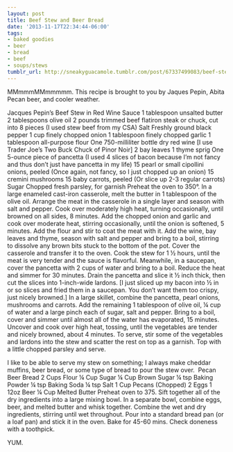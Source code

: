 ```yaml
---
layout: post
title: Beef Stew and Beer Bread
date: '2013-11-17T22:34:44-06:00'
tags:
- baked goodies
- beer
- bread
- beef
- soups/stews
tumblr_url: http://sneakyguacamole.tumblr.com/post/67337499083/beef-stew-and-beer-bread
---
```

MMmmmMMmmmmm.
This recipe is brought to you by Jaques Pepin, Abita Pecan beer, and cooler weather.

Jacques Pepin’s Beef Stew in Red Wine Sauce
1 tablespoon unsalted butter
2 tablespoons olive oil
2 pounds trimmed beef flatiron steak or chuck, cut into 8 pieces (I used stew beef from my CSA)
Salt
Freshly ground black pepper
1 cup finely chopped onion
1 tablespoon finely chopped garlic
1 tablespoon all-purpose flour
One 750-milliliter bottle dry red wine [I use Trader Joe’s Two Buck Chuck of Pinor Noir]
2 bay leaves
1 thyme sprig
One 5-ounce piece of pancetta (I used 4 slices of bacon because I’m not fancy and thus don’t just have pancetta in my life)
15 pearl or small cipollini onions, peeled (Once again, not fancy, so I just chopped up an onion)
15 cremini mushrooms
15 baby carrots, peeled (Or slice up 2-3 regular carrots)
Sugar
Chopped fresh parsley, for garnish
Preheat the oven to 350°. In a large enameled cast-iron casserole, melt the butter in 1 tablespoon of the olive oil. Arrange the meat in the casserole in a single layer and season with salt and pepper. Cook over moderately high heat, turning occasionally, until browned on all sides, 8 minutes. Add the chopped onion and garlic and cook over moderate heat, stirring occasionally, until the onion is softened, 5 minutes. Add the flour and stir to coat the meat with it. Add the wine, bay leaves and thyme, season with salt and pepper and bring to a boil, stirring to dissolve any brown bits stuck to the bottom of the pot.
Cover the casserole and transfer it to the oven. Cook the stew for 1 ½ hours, until the meat is very tender and the sauce is flavorful.
Meanwhile, in a saucepan, cover the pancetta with 2 cups of water and bring to a boil. Reduce the heat and simmer for 30 minutes. Drain the pancetta and slice it ½ inch thick, then cut the slices into 1-inch-wide lardons. [I just sliced up my bacon into ½ in or so slices and fried them in a saucepan. You don’t want them too crispy, just nicely browned.]
In a large skillet, combine the pancetta, pearl onions, mushrooms and carrots. Add the remaining 1 tablespoon of olive oil, ¼ cup of water and a large pinch each of sugar, salt and pepper. Bring to a boil, cover and simmer until almost all of the water has evaporated, 15 minutes. Uncover and cook over high heat, tossing, until the vegetables are tender and nicely browned, about 4 minutes.
To serve, stir some of the vegetables and lardons into the stew and scatter the rest on top as a garnish. Top with a little chopped parsley and serve.

I like to be able to serve my stew on something; I always make cheddar muffins, beer bread, or some type of bread to pour the stew over. 
Pecan Beer Bread
2 Cups Flour
¼ Cup Sugar
¼ Cup Brown Sugar
¼ tsp Baking Powder
¼ tsp Baking Soda
¼ tsp Salt
1 Cup Pecans (Chopped)
2 Eggs
1 12oz Beer
¼ Cup Melted Butter
Preheat oven to 375.
Sift together all of the dry ingredients into a large mixing bowl. In a separate bowl, combine eggs, beer, and melted butter and whisk together.
Combine the wet and dry ingredients, stirring until wet throughout. Pour into a standard bread pan (or a loaf pan) and stick it in the oven. Bake for 45-60 mins. Check doneness with a toothpick.



YUM.
